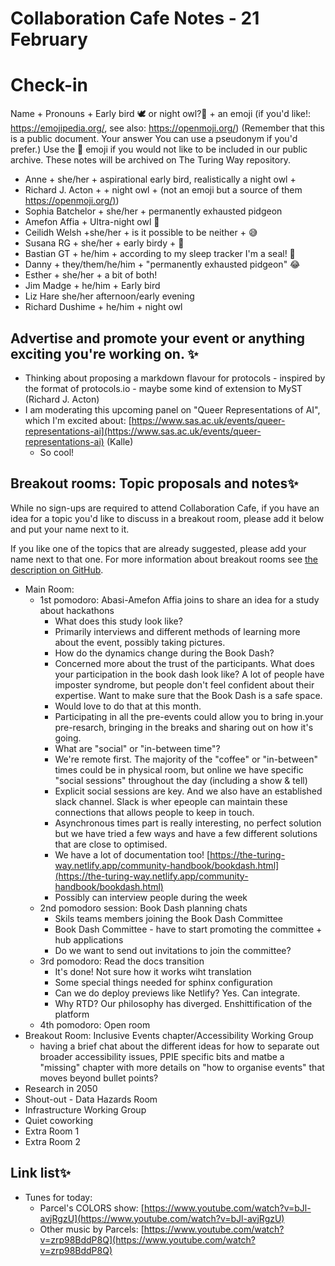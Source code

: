 # Collaboration Cafe Notes - 21 February

# Check-in

Name + Pronouns + Early bird 🕊️ or night owl?🦉 + an emoji (if you'd like!: https://emojipedia.org/, see also: https://openmoji.org/)
(Remember that this is a public document. Your answer You can use a pseudonym if you'd prefer.) Use the 🤫 emoji if you would not like to be included in our public archive. These notes will be archived on The Turing Way repository.

* Anne + she/her + aspirational early bird, realistically a night owl +
* Richard J. Acton + + night owl + (not an emoji but a source of them [https://openmoji.org/)](https://openmoji.org/))
* Sophia Batchelor + she/her + permanently exhausted pidgeon
* Amefon Affia + Ultra-night owl 🐲
* Ceilidh Welsh +she/her + is it possible to be neither + 😅
* Susana RG + she/her + early birdy + 🦜
* Bastian GT + he/him + according to my sleep tracker I'm a seal! 🦭
* Danny + they/them/he/him + "permanently exhausted pidgeon" 😂
* Esther + she/her + a bit of both!
* Jim Madge + he/him + Early bird
* Liz Hare she/her afternoon/early evening
* Richard Dushime + he/him + night owl

## Advertise and promote your event or anything exciting you're working on. ✨

* Thinking about proposing a markdown flavour for protocols - inspired by the format of protocols.io - maybe some kind of extension to MyST (Richard J. Acton)
*  I am moderating this upcoming panel on "Queer Representations of AI", which I'm excited about: [https://www.sas.ac.uk/events/queer-representations-ai](https://www.sas.ac.uk/events/queer-representations-ai) (Kalle)
    * So cool!

## Breakout rooms: Topic proposals and notes✨
While no sign-ups are required to attend Collaboration Cafe, if you have an idea for a topic you'd like to discuss in a breakout room, please add it below and put your name next to it.

If you like one of the topics that are already suggested, please add your name next to that one. For more information about breakout rooms see [the description on GitHub](https://github.com/alan-turing-institute/the-turing-way/blob/main/project_management/online-collaboration-cafe.md#breakout-rooms).

* Main Room:
   *  1st pomodoro: Abasi-Amefon Affia joins to share an idea for a study about hackathons
      * What does this study look like?
      * Primarily interviews and different methods of learning more about the event, possibly taking pictures.
      * How do the dynamics change during the Book Dash?
      * Concerned more about the trust of the participants. What does your participation in the book dash look like? A lot of people have imposter syndrome, but people don't feel confident about their expertise. Want to make sure that the Book Dash is a safe space.
      * Would love to do that at this month.
      * Participating in all the pre-events could allow you to bring in.your pre-resarch, bringing in the breaks and sharing out on how it's going.
      * What  are "social" or "in-between time"?
      * We're remote first. The majority of the "coffee" or "in-between" times could be in physical room, but online we have specific "social sessions" throughout the day (including a show \& tell)
      * Explicit social sessions are key. And we also have an established slack channel. Slack is wher epeople can maintain these connections that allows people to keep in touch.
      * Asynchronous times part is really interesting, no perfect solution but we have tried a few ways and have a few different solutions that are close to optimised.
      * We have a lot of documentation too! [https://the-turing-way.netlify.app/community-handbook/bookdash.html](https://the-turing-way.netlify.app/community-handbook/bookdash.html)
      * Possibly can interview people during the week
   * 2nd pomodoro session: Book Dash planning chats
      * Skils teams members joining the Book Dash Committee
      * Book Dash Committee - have to start promoting the committee + hub applications
      * Do we want to send out invitations to join the committee?
   * 3rd pomodoro: Read the docs transition
      * It's done! Not sure how it works wiht translation
      * Some special things needed for sphinx configuration
      * Can we do deploy previews like Netlify? Yes. Can integrate.
      * Why RTD? Our philosophy has diverged. Enshittification of the platform
   * 4th pomodoro: Open room
* Breakout Room: Inclusive Events chapter/Accessibility Working Group
   * having a brief chat about the different ideas for how to separate out broader accessibility issues, PPIE specific bits and matbe a "missing" chapter with more details on "how to organise events" that moves beyond bullet points?
* Research in 2050
* Shout-out - Data Hazards Room
* Infrastructure Working Group
* Quiet coworking
* Extra Room 1
* Extra Room 2

## Link list✨

* Tunes for today:
    * Parcel's COLORS show: [https://www.youtube.com/watch?v=bJl-avjRgzU](https://www.youtube.com/watch?v=bJl-avjRgzU)
    * Other music by Parcels: [https://www.youtube.com/watch?v=zrp98BddP8Q](https://www.youtube.com/watch?v=zrp98BddP8Q)
